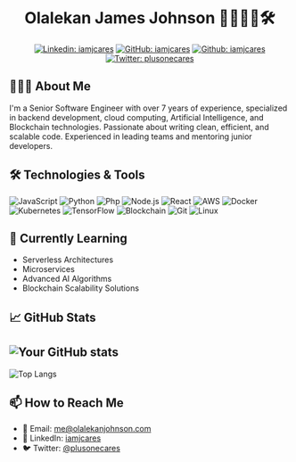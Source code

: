 <div align="center">
  
# Olalekan James Johnson 👨‍💻🧠🔗🛠️

[![Linkedin: iamjcares](https://img.shields.io/badge/-LinkedIn-blue?style=flat-square&logo=Linkedin&logoColor=white&link=https://www.linkedin.com/in/iamjcares/)](https://www.linkedin.com/in/iamjcares/)
[![GitHub: iamjcares](https://img.shields.io/github/followers/iamjcares?label=follow&style=social)](https://github.com/iamjcares)
[![Github: iamjcares](https://badges.pufler.dev/years/iamjcares)](https://github.com/iamjcares)
[![Twitter: plusonecares](https://img.shields.io/twitter/follow/plusonecares?style=social)](https://twitter.com/plusonecares)

</div>

## 👨🏻‍💻 About Me

I'm a Senior Software Engineer with over 7 years of experience, specialized in backend development, cloud computing, Artificial Intelligence, and Blockchain technologies. Passionate about writing clean, efficient, and scalable code. Experienced in leading teams and mentoring junior developers.

## 🛠️ Technologies & Tools

![JavaScript](https://img.shields.io/badge/-JavaScript-black?style=flat-square&logo=javascript)
![Python](https://img.shields.io/badge/-Python-black?style=flat-square&logo=Python)
![Php](https://img.shields.io/badge/-Php-black?style=flat-square&logo=Php)
![Node.js](https://img.shields.io/badge/-Node.js-black?style=flat-square&logo=node.js)
![React](https://img.shields.io/badge/-React-black?style=flat-square&logo=react)
![AWS](https://img.shields.io/badge/-AWS-black?style=flat-square&logo=amazon-aws)
![Docker](https://img.shields.io/badge/-Docker-black?style=flat-square&logo=Docker)
![Kubernetes](https://img.shields.io/badge/-Kubernetes-black?style=flat-square&logo=kubernetes)
![TensorFlow](https://img.shields.io/badge/-TensorFlow-black?style=flat-square&logo=tensorflow)
![Blockchain](https://img.shields.io/badge/-Blockchain-black?style=flat-square&logo=blockchain)
![Git](https://img.shields.io/badge/-Git-black?style=flat-square&logo=git)
![Linux](https://img.shields.io/badge/-Linux-black?style=flat-square&logo=Linux)

## 🌱 Currently Learning

- Serverless Architectures
- Microservices
- Advanced AI Algorithms
- Blockchain Scalability Solutions

## 📈 GitHub Stats

![Your GitHub stats](https://github-profile-trophy.vercel.app/?username=iamjcares&theme=gruvbox)
---
![Top Langs](https://github-readme-stats.vercel.app/api/top-langs/?username=iamjcares&layout=compact)



## 📫 How to Reach Me

- 📧 Email: me@olalekanjohnson.com
- 💼 LinkedIn: [iamjcares](https://www.linkedin.com/in/your-linkedin-id/)
- 🐦 Twitter: [@plusonecares](https://twitter.com/your-twitter-id)


